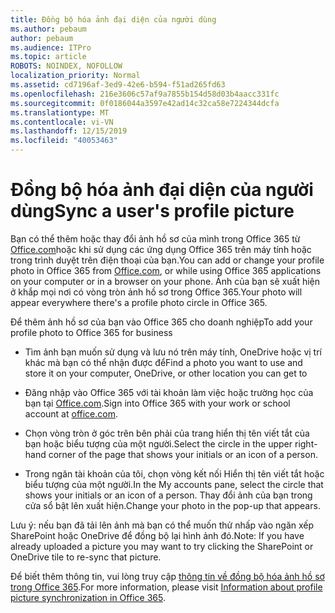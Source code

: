 ```yaml
---
title: Đồng bộ hóa ảnh đại diện của người dùng
ms.author: pebaum
author: pebaum
ms.audience: ITPro
ms.topic: article
ROBOTS: NOINDEX, NOFOLLOW
localization_priority: Normal
ms.assetid: cd7196af-3ed9-42e6-b594-f51ad265fd63
ms.openlocfilehash: 216e3606c57af9a7855b154d58d03b4aacc331fc
ms.sourcegitcommit: 0f0186044a3597e42ad14c32ca58e7224344dcfa
ms.translationtype: MT
ms.contentlocale: vi-VN
ms.lasthandoff: 12/15/2019
ms.locfileid: "40053463"
---
```

# <a name="sync-a-users-profile-picture"></a><span data-ttu-id="24ed8-102">Đồng bộ hóa ảnh đại diện của người dùng</span><span class="sxs-lookup"><span data-stu-id="24ed8-102">Sync a user's profile picture</span></span>

<span data-ttu-id="24ed8-103">Bạn có thể thêm hoặc thay đổi ảnh hồ sơ của mình trong Office 365 từ [Office.com](http://www.office.com)hoặc khi sử dụng các ứng dụng Office 365 trên máy tính hoặc trong trình duyệt trên điện thoại của bạn.</span><span class="sxs-lookup"><span data-stu-id="24ed8-103">You can add or change your profile photo in Office 365 from [Office.com](http://www.office.com), or while using Office 365 applications on your computer or in a browser on your phone.</span></span> <span data-ttu-id="24ed8-104">Ảnh của bạn sẽ xuất hiện ở khắp mọi nơi có vòng tròn ảnh hồ sơ trong Office 365.</span><span class="sxs-lookup"><span data-stu-id="24ed8-104">Your photo will appear everywhere there's a profile photo circle in Office 365.</span></span>

<span data-ttu-id="24ed8-105">Để thêm ảnh hồ sơ của bạn vào Office 365 cho doanh nghiệp</span><span class="sxs-lookup"><span data-stu-id="24ed8-105">To add your profile photo to Office 365 for business</span></span>

- <span data-ttu-id="24ed8-106">Tìm ảnh bạn muốn sử dụng và lưu nó trên máy tính, OneDrive hoặc vị trí khác mà bạn có thể nhận được để</span><span class="sxs-lookup"><span data-stu-id="24ed8-106">Find a photo you want to use and store it on your computer, OneDrive, or other location you can get to</span></span>

- <span data-ttu-id="24ed8-107">Đăng nhập vào Office 365 với tài khoản làm việc hoặc trường học của bạn tại [Office.com](http://www.office.com).</span><span class="sxs-lookup"><span data-stu-id="24ed8-107">Sign into Office 365 with your work or school account at [office.com](http://www.office.com).</span></span>

- <span data-ttu-id="24ed8-108">Chọn vòng tròn ở góc trên bên phải của trang hiển thị tên viết tắt của bạn hoặc biểu tượng của một người.</span><span class="sxs-lookup"><span data-stu-id="24ed8-108">Select the circle in the upper right-hand corner of the page that shows your initials or an icon of a person.</span></span>

- <span data-ttu-id="24ed8-109">Trong ngăn tài khoản của tôi, chọn vòng kết nối Hiển thị tên viết tắt hoặc biểu tượng của một người.</span><span class="sxs-lookup"><span data-stu-id="24ed8-109">In the My accounts pane, select the circle that shows your initials or an icon of a person.</span></span> <span data-ttu-id="24ed8-110">Thay đổi ảnh của bạn trong cửa sổ bật lên xuất hiện.</span><span class="sxs-lookup"><span data-stu-id="24ed8-110">Change your photo in the pop-up that appears.</span></span>

<span data-ttu-id="24ed8-111">Lưu ý: nếu bạn đã tải lên ảnh mà bạn có thể muốn thử nhấp vào ngăn xếp SharePoint hoặc OneDrive để đồng bộ lại hình ảnh đó.</span><span class="sxs-lookup"><span data-stu-id="24ed8-111">Note: If you have already uploaded a picture you may want to try clicking the SharePoint or OneDrive tile to re-sync that picture.</span></span>

<span data-ttu-id="24ed8-112">Để biết thêm thông tin, vui lòng truy cập [thông tin về đồng bộ hóa ảnh hồ sơ trong Office 365](https://support.office.com/article/information-about-profile-picture-synchronization-in-office-365-20594d76-d054-4af4-a660-401133e3d48a).</span><span class="sxs-lookup"><span data-stu-id="24ed8-112">For more information, please visit [Information about profile picture synchronization in Office 365](https://support.office.com/article/information-about-profile-picture-synchronization-in-office-365-20594d76-d054-4af4-a660-401133e3d48a).</span></span>
